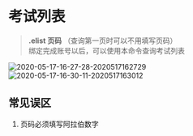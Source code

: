 # 考试列表

> **.elist 页码** （查询第一页时可以不用填写页码）<br>绑定完成账号以后，可以使用本命令查询考试列表

![2020-05-17-16-27-28-2020517162729](http://cdn.doeca.cc/images/2020-05-17-16-27-28-2020517162729.png)
![2020-05-17-16-30-11-2020517163012](http://cdn.doeca.cc/images/2020-05-17-16-30-11-2020517163012.png)

## 常见误区
1. 页码必须填写阿拉伯数字